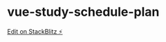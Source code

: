 # vue-study-schedule-plan

[Edit on StackBlitz ⚡️](https://stackblitz.com/edit/vue-study-schedule-plan)
